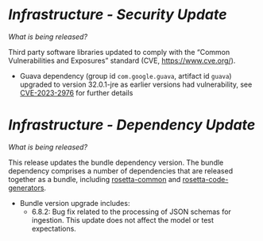 # *Infrastructure - Security Update*

_What is being released?_

Third party software libraries updated to comply with the “Common Vulnerabilities and Exposures” standard (CVE, https://www.cve.org/).

- Guava dependency (group id `com.google.guava`, artifact id `guava`) upgraded to version 32.0.1-jre as earlier versions had vulnerability, see [CVE-2023-2976](https://cve.mitre.org/cgi-bin/cvename.cgi?name=CVE-2023-2976) for further details

# *Infrastructure - Dependency Update*

_What is being released?_

This release updates the bundle dependency version.  The bundle dependency comprises a number of dependencies that are released together as a bundle, including [rosetta-common](https://github.com/REGnosys/rosetta-common) and [rosetta-code-generators](https://github.com/REGnosys/rosetta-code-generators).

- Bundle version upgrade includes:
    - 6.8.2: Bug fix related to the processing of JSON schemas for ingestion. This update does not affect the model or test expectations.
